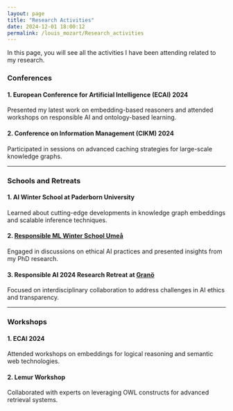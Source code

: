 ```yaml
---
layout: page
title: "Research Activities"
date: 2024-12-01 18:00:12
permalink: /louis_mozart/Research_activities
---
```


In this page, you will see all the activities I have been attending related to my research.

<!--more-->

### Conferences  

#### 1. European Conference for Artificial Intelligence (ECAI) 2024  
Presented my latest work on embedding-based reasoners and attended workshops on responsible AI and ontology-based learning.

#### 2. Conference on Information Management (CIKM) 2024  
Participated in sessions on advanced caching strategies for large-scale knowledge graphs.

---

### Schools and Retreats  

#### 1. AI Winter School at Paderborn University  
Learned about cutting-edge developments in knowledge graph embeddings and scalable inference techniques.  

#### 2. [Responsible ML Winter School Umeå](https://mlwinterschoolumea.github.io/)  
Engaged in discussions on ethical AI practices and presented insights from my PhD research.  

#### 3. Responsible AI 2024 Research Retreat at [Granö](https://granobeckasin.com/en/)  
Focused on interdisciplinary collaboration to address challenges in AI ethics and transparency.  

---

### Workshops  

#### 1. ECAI 2024  
Attended workshops on embeddings for logical reasoning and semantic web technologies.  

#### 2. Lemur Workshop  
Collaborated with experts on leveraging OWL constructs for advanced retrieval systems.
